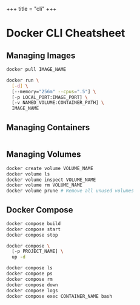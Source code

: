 +++
title = "cli"
+++

# Docker CLI Cheatsheet

## Managing Images

```bash
docker pull IMAGE_NAME

docker run \
  [-d] \
  [--memory="256m" --cpus=".5"] \
  [-p LOCAL_PORT:IMAGE_PORT] \
  [-v NAMED_VOLUME:CONTAINER_PATH] \
  IMAGE_NAME
```

## Managing Containers

```bash

```

## Managing Volumes

```bash
docker create volume VOLUME_NAME
docker volume ls
docker volume inspect VOLUME_NAME
docker volume rm VOLUME_NAME
docker volume prune # Remove all unused volumes
```

## Docker Compose

```bash
docker compose build
docker compose start
docker compose stop

docker compose \
  [-p PROJECT_NAME] \
  up -d

docker compose ls
docker compose ps
docker compose rm
docker compose down
docker compose logs
docker compose exec CONTAINER_NAME bash
```
